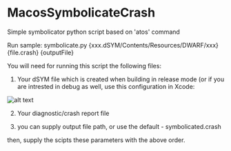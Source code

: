 # MacosSymbolicateCrash
Simple symbolicator python script based on 'atos' command

Run sample: 
symbolicate.py {xxx.dSYM/Contents/Resources/DWARF/xxx} {file.crash} {outputFile}

You will need for running this script the following files:

1. Your dSYM file which is created when building in release mode (or if you are intrested in debug as well, use this configuration in Xcode:

![alt text](https://i.stack.imgur.com/MRpbw.png)

2. Your diagnostic/crash report file

3. you can supply output file path, or use the default - symbolicated.crash

then, supply the scipts these parameters with the above order. 

